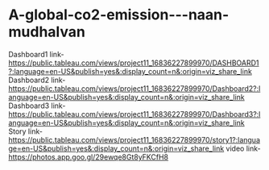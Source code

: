 # A-global-co2-emission---naan-mudhalvan
Dashboard1 link-https://public.tableau.com/views/project11_16836227899970/DASHBOARD1?:language=en-US&publish=yes&:display_count=n&:origin=viz_share_link
Dashboard2 link-https://public.tableau.com/views/project11_16836227899970/Dashboard2?:language=en-US&publish=yes&:display_count=n&:origin=viz_share_link
Dashboard3 link-https://public.tableau.com/views/project11_16836227899970/Dashboard3?:language=en-US&publish=yes&:display_count=n&:origin=viz_share_link
Story link-https://public.tableau.com/views/project11_16836227899970/story1?:language=en-US&publish=yes&:display_count=n&:origin=viz_share_link
video link-https://photos.app.goo.gl/29ewqe8Gt8yFKCfH8
